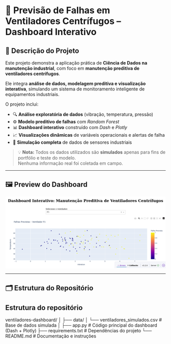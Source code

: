 # 🧠 Previsão de Falhas em Ventiladores Centrífugos – Dashboard Interativo

## 📘 Descrição do Projeto

Este projeto demonstra a aplicação prática de **Ciência de Dados na manutenção industrial**, com foco em **manutenção preditiva de ventiladores centrífugos**.  

Ele integra **análise de dados, modelagem preditiva e visualização interativa**, simulando um sistema de monitoramento inteligente de equipamentos industriais.

O projeto inclui:
- 🔍 **Análise exploratória de dados** (vibração, temperatura, pressão)
- ⚙️ **Modelo preditivo de falhas** com *Random Forest*
- 📊 **Dashboard interativo** construído com *Dash* e *Plotly*
- 📈 **Visualizações dinâmicas** de variáveis operacionais e alertas de falha
- 🧩 **Simulação completa** de dados de sensores industriais

> 💡 **Nota:** Todos os dados utilizados são **simulados** apenas para fins de portfólio e teste do modelo.  
> Nenhuma informação real foi coletada em campo.

---

## 🖼️ Preview do Dashboard

![Preview do Dashboard](screenshot.png)

---

## 🗂️ Estrutura do Repositório



## Estrutura do repositório
ventiladores-dashboard/
│
├── data/
│   └── ventiladores_simulados.csv      # Base de dados simulada
│
├── app.py                              # Código principal do dashboard (Dash + Plotly)
├── requirements.txt                    # Dependências do projeto
└── README.md                           # Documentação e instruções


